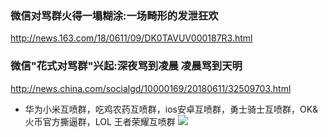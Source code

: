 ### 微信对骂群火得一塌糊涂:一场畸形的发泄狂欢
http://news.163.com/18/0611/09/DK0TAVUV000187R3.html
### 微信"花式对骂群"兴起:深夜骂到凌晨 凌晨骂到天明
http://news.china.com/socialgd/10000169/20180611/32509703.html
- 华为小米互喷群，吃鸡农药互喷群，ios安卓互喷群，勇士骑士互喷群，OK&火币官方撕逼群，LOL 王者荣耀互喷群
![](http://img2.utuku.china.com/275x0/news/20180611/b4b86ed1-f59b-4fea-8305-b96eb16e98e1.jpg)